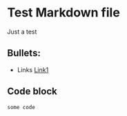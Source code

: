 # Test Markdown file

Just a test

## Bullets:

- Links [Link1](https://example.com)

## Code block

```
some code
```
